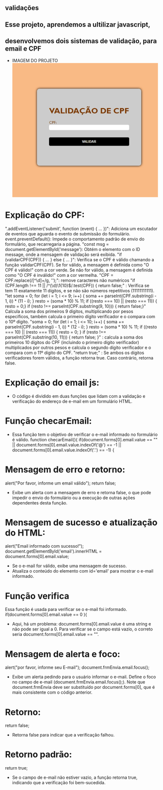 ## validações

 ## Esse projeto, aprendemos a ultilizar javascript, 
 ## desenvolvemos dois sistemas de validação, para email e CPF

 * IMAGEM DO PROJETO
![](CPF.jpeg)

# Explicação do CPF:
".addEventListener('submit', function (event) { ... })": Adiciona um escutador de eventos que aguarda o evento de submissão do formulário. event.preventDefault(): Impede o comportamento padrão de envio do formulário, que recarregaria a página.
"const msg = document.getElementById('message'): Obtém o elemento com o ID message, onde a mensagem de validação será exibida.
"if (validarCPF(CPF)) { ... } else { ... }": Verifica se o CPF é válido chamando a função validarCPF(CPF). Se for válido, a mensagem é definida como "O CPF é válido!" com a cor verde. Se não for válido, a mensagem é definida como "O CPF é inválido!" com a cor vermelha.
"CPF = CPF.replace(/[^\d]+/g, '');": remove  caracteres não numéricos
"if (CPF.length !== 11 || /^(\d)\1{10}$/.test(CPF)) { return false;" : Verifica se tem 11 exatamente 11 dígitos, e se não são números repetitivos (11111111111).
"let soma = 0; for (let i = 1; i <= 9; i++) {  soma += parseInt(CPF.substring(i - 1, i)) * (11 - i); } resto = (soma * 10) % 11; if ((resto === 10) || (resto === 11)) {     resto = 0;} if (resto !== parseInt(CPF.substring(9, 10))) {     return false;}" Calcula a soma dos primeiros 9 dígitos, multiplicando por pesos especificos, também calcula o primeiro dígito verificador e o compara com o 10º dígito.
"soma = 0; for (let i = 1; i <= 10; i++) { soma += parseInt(CPF.substring(i - 1, i)) * (12 - i); }  resto = (soma * 10) % 11; if ((resto === 10) || (resto === 11)) { resto = 0; } if (resto !== parseInt(CPF.substring(10, 11))) { return false; }" : calcula a soma dos primeiros 10 dígitos do CPF (incluindo o primeiro dígito verificador) multiplicados por outros pesos e calcula o segundo dígito verificador e o compara com o 11º dígito do CPF.
"return true;" : Se ambos os dígitos verificadores forem válidos, a função retorna true. Caso contrário, retorna false.
 
# Explicação do email js:
* O código é dividido em duas funções que lidam com a validação e verificação do endereço de e-mail em um formulário HTML.
# Função checarEmail:
* Essa função tem o objetivo de verificar o e-mail informado no formulário é válido. 
function checarEmail(){
    if(document.forms[0].email.value == "" || document.forms[0].email.value.indexOf('@') == -1 || document.forms[0].email.value.indexOf('.') == -1)
    {
# Mensagem de erro e retorno:
alert("Por favor, informe um email válido"); return false;
* Exibe um alerta com a mensagem de erro e retorna false, o que pode impedir o envio do formulário ou a execução de outras ações dependentes desta função.

# Mensagem de sucesso e atualização do HTML:
alert("Email informado com sucesso!");
document.getElementById('email').innerHTML = document.forms[0].email.value;
* Se o e-mail for válido, exibe uma mensagem de sucesso.
* Atualiza o conteúdo do elemento com id='email' para mostrar o e-mail informado.

# Função verifica
Essa função é usada para verificar se o e-mail foi informado.
if(document.forms[0].email.value == 0 ){
* Aqui, há um problema: document.forms[0].email.value é uma string e não pode ser igual a 0. Para verificar se o campo está vazio, o correto seria document.forms[0].email.value == "".

# Mensagem de alerta e foco:

alert("por favor, informe seu E-mail");
document.frmEnvia.email.focus();
* Exibe um alerta pedindo para o usuário informar o e-mail.
Define o foco no campo de e-mail (document.frmEnvia.email.focus();). Note que document.frmEnvia deve ser substituído por document.forms[0], que é mais consistente com o código anterior.

# Retorno:
return false;
* Retorna false para indicar que a verificação falhou.

# Retorno padrão:
return true;
* Se o campo de e-mail não estiver vazio, a função retorna true, indicando que a verificação foi bem-sucedida.













  










  

